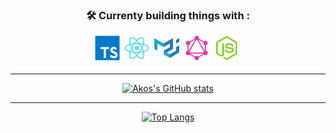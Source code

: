

<h3 align="center">

🛠️ Currenty building things with :

  <img src="https://github.com/devicons/devicon/blob/master/icons/typescript/typescript-original.svg" title="Typescript" alt="Typescript" width="40" height="40"/>&nbsp;
  <img src="https://github.com/devicons/devicon/blob/master/icons/react/react-original.svg" title="React" alt="React" width="40" height="40"/>&nbsp;
  <img src="https://github.com/devicons/devicon/blob/master/icons/materialui/materialui-original.svg" title="MaterialUI" alt="MaterialUI" width="40" height="40"/>&nbsp;
  <img src="https://github.com/devicons/devicon/blob/master/icons/graphql/graphql-plain.svg" title="Graphql" alt="Graphql" width="40" height="40"/>&nbsp;
  <img src="https://github.com/devicons/devicon/blob/master/icons/nodejs/nodejs-original.svg" title="NodeJs" alt="NodeJs" width="40" height="40"/>&nbsp;
</h3>

____


<div align="center">
  
[![Akos's GitHub stats](https://github-readme-stats.vercel.app/api?username=akosradler&theme=radical&show_icons=true)](https://github.com/anuraghazra/github-readme-stats)

</div>

____

<div align="center">

[![Top Langs](https://github-readme-stats.vercel.app/api/top-langs/?username=akosradler&theme=radical)](https://github.com/anuraghazra/github-readme-stats)

</div>
